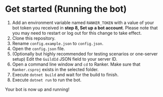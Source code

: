 # Get started (Running the bot)

1. Add an environment variable named `RANKER_TOKEN` with a value of your bot token you received in **step 8, Set up a bot account**.
   Please note that you may need to restart or log out for this change to take effect.
2. Clone this repository.
3. Rename `config.example.json` to `config.json`.
4. Open the `config.json` file.
5. (Optionally but highly recommended for testing scenarios or one-server setup) Edit the `GuildId` JSON field to your server ID.
6. Open a command line window and `cd` to Ranker. Make sure that `Ranker.csproj` exists in the selected folder.
7. Execute `dotnet build` and wait for the build to finish.
8. Execute `dotnet run` to run the bot.

Your bot is now up and running!
